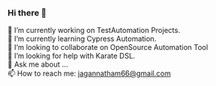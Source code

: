 ### Hi there 👋

 🔭 I’m currently working on TestAutomation Projects.</br>
 🌱 I’m currently learning Cypress Automation.</br>
 👯 I’m looking to collaborate on OpenSource Automation Tool</br>
 🤔 I’m looking for help with Karate DSL.</br>
 💬 Ask me about ...</br>
 📫 How to reach me: jagannatham66@gmail.com</br>
